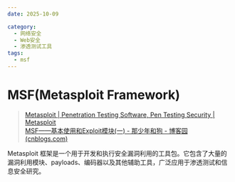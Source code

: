 ```yaml
---
date: 2025-10-09

category:
  - 网络安全
  - Web安全
  - 渗透测试工具
tags:
  - msf
---
```

# MSF(Metasploit Framework)

> [Metasploit | Penetration Testing Software, Pen Testing Security | Metasploit](https://www.metasploit.com/)  
> [MSF——基本使用和Exploit模块(一)  - 那少年和狗 - 博客园 (cnblogs.com)](https://www.cnblogs.com/dogecheng/p/11450423.html)

Metasploit 框架是一个用于开发和执行安全漏洞利用的工具包。它包含了大量的漏洞利用模块、payloads、编码器以及其他辅助工具，广泛应用于渗透测试和信息安全研究。